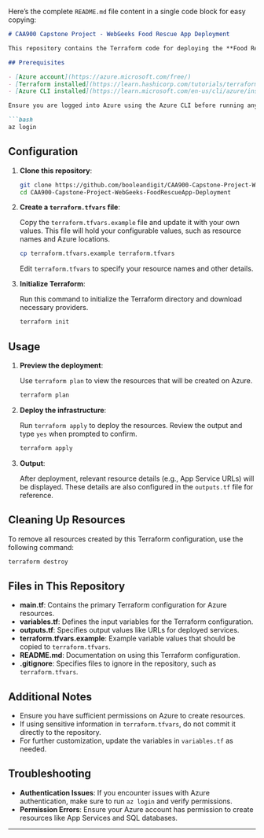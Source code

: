 Here’s the complete `README.md` file content in a single code block for easy copying:

```markdown
# CAA900 Capstone Project - WebGeeks Food Rescue App Deployment

This repository contains the Terraform code for deploying the **Food Rescue App** on **Azure**. The deployment uses Azure App Services to host both the frontend and backend applications, along with an Azure SQL Database for data storage.

## Prerequisites

- [Azure account](https://azure.microsoft.com/free/)
- [Terraform installed](https://learn.hashicorp.com/tutorials/terraform/install-cli)
- [Azure CLI installed](https://learn.microsoft.com/en-us/cli/azure/install-azure-cli)

Ensure you are logged into Azure using the Azure CLI before running any Terraform commands:

```bash
az login
```

## Configuration

1. **Clone this repository**:

    ```bash
    git clone https://github.com/booleandigit/CAA900-Capstone-Project-WebGeeks-FoodRescueApp-Deployment.git
    cd CAA900-Capstone-Project-WebGeeks-FoodRescueApp-Deployment
    ```

2. **Create a `terraform.tfvars` file**:

   Copy the `terraform.tfvars.example` file and update it with your own values. This file will hold your configurable values, such as resource names and Azure locations.

    ```bash
    cp terraform.tfvars.example terraform.tfvars
    ```

   Edit `terraform.tfvars` to specify your resource names and other details.

3. **Initialize Terraform**:

   Run this command to initialize the Terraform directory and download necessary providers.

    ```bash
    terraform init
    ```

## Usage

1. **Preview the deployment**:

   Use `terraform plan` to view the resources that will be created on Azure.

    ```bash
    terraform plan
    ```

2. **Deploy the infrastructure**:

   Run `terraform apply` to deploy the resources. Review the output and type `yes` when prompted to confirm.

    ```bash
    terraform apply
    ```

3. **Output**:

   After deployment, relevant resource details (e.g., App Service URLs) will be displayed. These details are also configured in the `outputs.tf` file for reference.

## Cleaning Up Resources

To remove all resources created by this Terraform configuration, use the following command:

```bash
terraform destroy
```

## Files in This Repository

- **main.tf**: Contains the primary Terraform configuration for Azure resources.
- **variables.tf**: Defines the input variables for the Terraform configuration.
- **outputs.tf**: Specifies output values like URLs for deployed services.
- **terraform.tfvars.example**: Example variable values that should be copied to `terraform.tfvars`.
- **README.md**: Documentation on using this Terraform configuration.
- **.gitignore**: Specifies files to ignore in the repository, such as `terraform.tfvars`.

## Additional Notes

- Ensure you have sufficient permissions on Azure to create resources.
- If using sensitive information in `terraform.tfvars`, do not commit it directly to the repository.
- For further customization, update the variables in `variables.tf` as needed.

## Troubleshooting

- **Authentication Issues**: If you encounter issues with Azure authentication, make sure to run `az login` and verify permissions.
- **Permission Errors**: Ensure your Azure account has permission to create resources like App Services and SQL databases.

---
